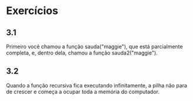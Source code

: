 # Exercícios

## 3.1
Primeiro você chamou a função sauda("maggie"), que está parcialmente completa, e, dentro dela, chamou a função sauda2("maggie").

## 3.2
Quando a função recursiva fica executando infinitamente, a pilha não para de crescer e começa a ocupar toda a memória do computador.
